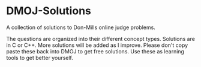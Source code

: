 # DMOJ-Solutions
A collection of solutions to Don-Mills online judge problems.

The questions are organized into their different concept types. Solutions are in C or C++. More solutions will be added as I improve. Please don't copy paste these back into DMOJ to get free solutions. Use these as learning tools to get better yourself. 
